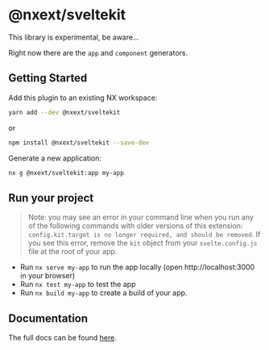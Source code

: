 # @nxext/sveltekit

This library is experimental, be aware...

Right now there are the `app` and `component` generators.

## Getting Started

Add this plugin to an existing NX workspace:

```bash
yarn add --dev @nxext/sveltekit
```

or

```bash
npm install @nxext/sveltekit --save-dev
```

Generate a new application:

```bash
nx g @nxext/sveltekit:app my-app
```

## Run your project

> Note: you may see an error in your command line when you run any of the following commands with older versions of this extension: `config.kit.target is no longer required, and should be removed`. If you see this error, remove the `kit` object from your `svelte.config.js` file at the root of your app.

- Run `nx serve my-app` to run the app locally (open http://localhost:3000 in your browser)
- Run `nx test my-app` to test the app
- Run `nx build my-app` to create a build of your app.

## Documentation

The full docs can be found [here](https://nxext.dev/docs/sveltekit/overview).
